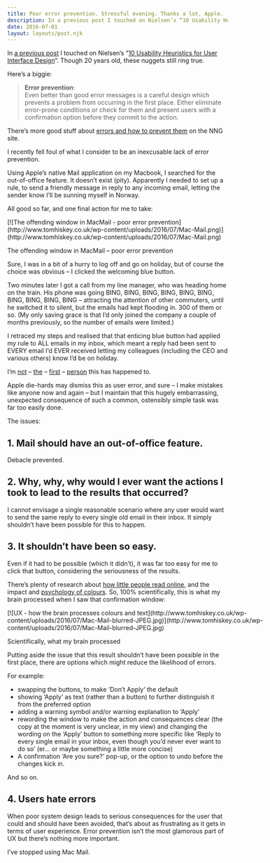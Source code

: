 ```yaml
---
title: Poor error prevention. Stressful evening. Thanks a lot, Apple.
description: In a previous post I touched on Nielsen’s “10 Usability Heuristics for User Interface Design“...
date: 2016-07-01
layout: layouts/post.njk
---
```


In [a previous post](http://www.tomhiskey.co.uk/household-heuristics-why-a-flashing-light-is-good-ux/) I touched on Nielsen’s “[10 Usability Heuristics for User Interface Design](https://www.nngroup.com/articles/ten-usability-heuristics/)“. Though 20 years old, these nuggets still ring true.

Here’s a biggie:

> **Error prevention**:  
> Even better than good error messages is a careful design which prevents a problem from occurring in the first place. Either eliminate error-prone conditions or check for them and present users with a confirmation option before they commit to the action.

There’s more good stuff about [errors and how to prevent them](https://www.nngroup.com/articles/slips/) on the NNG site.

I recently fell foul of what I consider to be an inexcusable lack of error prevention.

Using Apple’s native Mail application on my Macbook, I searched for the out-of-office feature. It doesn’t exist (pity). Apparently I needed to set up a rule, to send a friendly message in reply to any incoming email, letting the sender know I’ll be sunning myself in Norway.

All good so far, and one final action for me to take:

<div id="attachment_834" style="width: 574px" class="wp-caption alignleft">[![The offending window in MacMail - poor error prevention](http://www.tomhiskey.co.uk/wp-content/uploads/2016/07/Mac-Mail.png)](http://www.tomhiskey.co.uk/wp-content/uploads/2016/07/Mac-Mail.png)

The offending window in MacMail – poor error prevention

</div>

Sure, I was in a bit of a hurry to log off and go on holiday, but of course the choice was obvious – I clicked the welcoming blue button.

Two minutes later I got a call from my line manager, who was heading home on the train. His phone was going BING, BING, BING, BING, BING, BING, BING, BING, BING, BING – attracting the attention of other commuters, until he switched it to silent, but the emails had kept flooding in. 300 of them or so. (My only saving grace is that I’d only joined the company a couple of months previously, so the number of emails were limited.)

I retraced my steps and realised that that enticing blue button had applied my rule to ALL emails in my inbox, which meant a reply had been sent to EVERY email I’d EVER received letting my colleagues (including the CEO and various others) know I’d be on holiday.

I’m [not](https://discussions.apple.com/thread/3794748?start=15&tstart=0) – [the](https://discussions.apple.com/thread/6053279?start=0&tstart=0) – [first](https://discussions.apple.com/thread/4209073?start=0&tstart=0) – [person](https://discussions.apple.com/thread/4038511?start=0&tstart=0) this has happened to.

Apple die-hards may dismiss this as user error, and sure – I make mistakes like anyone now and again – but I maintain that this hugely embarrassing, unexpected consequence of such a common, ostensibly simple task was far too easily done.

The issues:

## 1\. Mail should have an out-of-office feature.

Debacle prevented.

## 2\. Why, why, why would I ever want the actions I took to lead to the results that occurred?

I cannot envisage a single reasonable scenario where any user would want to send the same reply to every single old email in their inbox. It simply shouldn’t have been possible for this to happen.

## 3\. It shouldn’t have been so easy.

Even if it had to be possible (which it didn’t), it was far too easy for me to click that button, considering the seriousness of the results.

There’s plenty of research about [how little people read online](https://www.nngroup.com/articles/how-little-do-users-read/), and the impact and [psychology of colours](https://www.paulolyslager.com/call-to-action-buttons-psychology-color/). So, 100% scientifically, this is what my brain processed when I saw that confirmation window:

<div id="attachment_847" style="width: 585px" class="wp-caption alignleft">[![UX - how the brain processes colours and text](http://www.tomhiskey.co.uk/wp-content/uploads/2016/07/Mac-Mail-blurred-JPEG.jpg)](http://www.tomhiskey.co.uk/wp-content/uploads/2016/07/Mac-Mail-blurred-JPEG.jpg)

Scientifically, what my brain processed

</div>

Putting aside the issue that this result shouldn’t have been possible in the first place, there are options which might reduce the likelihood of errors.

For example:

*   swapping the buttons, to make ‘Don’t Apply’ the default
*   showing ‘Apply’ as text (rather than a button) to further distinguish it from the preferred option
*   adding a warning symbol and/or warning explanation to ‘Apply’
*   rewording the window to make the action and consequences clear (the copy at the moment is very unclear, in my view) and changing the wording on the ‘Apply’ button to something more specific like ‘Reply to every single email in your inbox, even though you’d never ever want to do so’ (er… or maybe something a little more concise)
*   A confirmation ‘Are you sure?’ pop-up, or the option to undo before the changes kick in.

And so on.

## 4\. Users hate errors

When poor system design leads to serious consequences for the user that could and should have been avoided, that’s about as frustrating as it gets in terms of user experience. Error prevention isn’t the most glamorous part of UX but there’s nothing more important.

I’ve stopped using Mac Mail.
